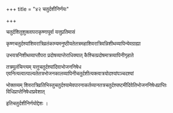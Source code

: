 +++
title = "४२ चतुर्दशीनिर्णयः"

+++

चतुर्दशितुशुक्लापराकृष्णापूर्वा यत्तुप्रतिमासं

कृष्णचतुर्दश्यांशिवरात्रिव्रतंकाम्यमनुष्ठीयतेतत्रमहाशिवरात्रिवन्निशीथव्यापिन्येवग्राह्या

उभयत्रनिशीथव्याप्तौपरा प्रदोषव्याप्तेराधिक्यात् कैश्चित्प्रदोषमात्रव्यापिनीगृहाते

तत्रमूलंचिन्त्यम् यत्तुचतुर्दश्यांदिवाभोजननिषेध एवनित्यत्वात्पाल्यतेतत्रभोजनकालव्यापिनीचतुर्दशीत्यक्त्वात्रयोदश्यांपञ्चदश्यां

भोक्तव्यम् शिवरात्रिव्रतिभिस्तुचतुर्दश्यामेवपारनाकर्तव्यानतत्रचतुर्दश्यष्टमीदिवेतिभोजननिषेधप्राप्तिः विधिप्राप्तेनिषेधाप्रवेशात्

इतिचतुर्दशीनिर्णयोद्देशः ।

